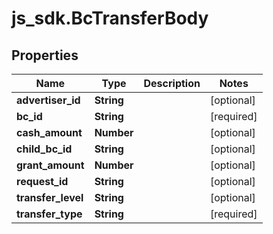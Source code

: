 # js_sdk.BcTransferBody

## Properties
Name | Type | Description | Notes
------------ | ------------- | ------------- | -------------
**advertiser_id** | **String** |  | [optional] 
**bc_id** | **String** |  | [required] 
**cash_amount** | **Number** |  | [optional] 
**child_bc_id** | **String** |  | [optional] 
**grant_amount** | **Number** |  | [optional] 
**request_id** | **String** |  | [optional] 
**transfer_level** | **String** |  | [optional] 
**transfer_type** | **String** |  | [required] 
